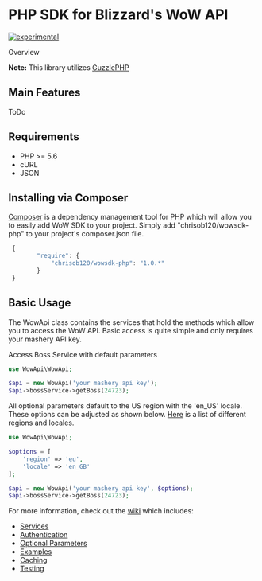 # PHP SDK for Blizzard's WoW API
[![experimental](http://badges.github.io/stability-badges/dist/experimental.svg)](http://github.com/badges/stability-badges)

Overview

**Note:** This library utilizes [GuzzlePHP](http://guzzle.readthedocs.org/) 

## Main Features

ToDo

## Requirements

* PHP >= 5.6
* cURL
* JSON

## Installing via Composer

[Composer](http://getcomposer.org) is a dependency management tool for PHP which will allow you to easily add WoW SDK to your project. Simply add "chrisob120/wowsdk-php" to your project's composer.json file.

```javascript
 {
        "require": {
            "chrisob120/wowsdk-php": "1.0.*"
        }
 }
```

## Basic Usage

The WowApi class contains the services that hold the methods which allow you to access the WoW API. Basic access is quite simple and only requires your mashery API key.

Access Boss Service with default parameters
```php
use WowApi\WowApi;

$api = new WowApi('your mashery api key');
$api->bossService->getBoss(24723);
```
All optional parameters default to the US region with the 'en_US' locale. These options can be adjusted as shown below. [Here](https://dev.battle.net/docs/read/community_apis) is a list of different regions and locales.
```php
use WowApi\WowApi;

$options = [
    'region' => 'eu',
    'locale' => 'en_GB'
];

$api = new WowApi('your mashery api key', $options);
$api->bossService->getBoss(24723);
```


For more information, check out the [wiki](https://github.com/chrisob120/wowsdk-php/wiki) which includes:
* [Services](https://github.com/chrisob120/wowsdk-php/wiki)
* [Authentication](https://github.com/chrisob120/wowsdk-php/wiki)
* [Optional Parameters](https://github.com/chrisob120/wowsdk-php/wiki)
* [Examples](https://github.com/chrisob120/wowsdk-php/wiki)
* [Caching](https://github.com/chrisob120/wowsdk-php/wiki)
* [Testing](https://github.com/chrisob120/wowsdk-php/wiki)
